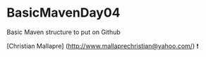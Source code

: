 # BasicMavenDay04
Basic Maven structure to put on Github



[Christian Mallapre] (http://www.mallaprechristian@yahoo.com/) :exclamation: